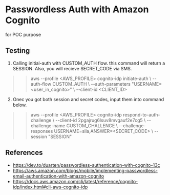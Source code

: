 # Passwordless Auth with Amazon Cognito
for POC purpose

## Testing
1. Calling initial-auth with CUSTOM_AUTH flow. this command will return a SESSION. Also, you will recieve SECRET_CODE via SMS.
>> aws --profile <AWS_PROFILE> cognito-idp initiate-auth \\
  --auth-flow CUSTOM_AUTH \\
  --auth-parameters "USERNAME=<user_in_cognito>" \\
  --client-id <CLIENT_ID> 
  
2. Onec you got both session and secret codes, input them into command below.
>> aws --profile <AWS_PROFILE> cognito-idp respond-to-auth-challenge \\
  --client-id 2pgajrug6lsuv8mvgauf2e7cg5 \\
  --challenge-name CUSTOM_CHALLENGE \\
  --challenge-responses USERNAME=sila,ANSWER=<SECRET_CODE> \\
  --session "SESSION"
  
## References
- https://dev.to/duarten/passwordless-authentication-with-cognito-13c
- https://aws.amazon.com/blogs/mobile/implementing-passwordless-email-authentication-with-amazon-cognito
- https://docs.aws.amazon.com/cli/latest/reference/cognito-idp/index.html#cli-aws-cognito-idp
  
